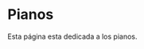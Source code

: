 # Pianos
Esta página esta dedicada a los pianos.
<html>
<title> Pianos.
<head>
<h1>  El piano es un instrumento de teclado de cuerdas. Antes que existiesen los instrumentos de clave existían instrumentos del renacimiento musical, de cuerda (harpa, salterio). Por último, un teclado se fijó a las cuerdas y el piano fue inventado en la manera que conocemos hoy día.
<body> Está compuesto por una caja de resonancia, a la que se ha agregado un teclado mediante el cual se percuten las cuerdas de acero con macillos forrados de fieltro, produciendo el sonido. Las vibraciones se transmiten a través de los puentes a la tabla armónica, que las amplifica. Está formado por un arpa cromática de cuerdas múltiples, accionada por un mecanismo de percusión indirecta, a la que se le han añadido apagadores. Fue inventado en torno al año 1700 por el paduano Bartolomeo Cristofori. Entre sus antecesores se encuentran instrumentos como la cítara, el monocordio, el dulcémele, el clavicordio y el clavecín. los más comunes son el piano de cola y el piano vertical o de pared. La afinación del piano es un factor primordial en la acústica del instrumento y se realiza modificando la tensión de las cuerdas de manera que estas vibren en las frecuencias adecuadas. La palabra piano deriva del nombre original en italiano del instrumento, pianoforte (piano: «suave» y forte: «fuerte»), asignado por su primer constructor, Bartolomeo Cristofori: clavicémbalo col piano e forte (literalmente «clavecín con [sonido] suave y fuerte»). Esto se refiere a la capacidad del piano para producir sonidos con diferentes intensidades, dependiendo del peso que se le aplica a las teclas. Esta característica lo diferenciaba de sus predecesores, que solo podían producir un único volumen.</p>
<img>"width:205px;height:208px;float:right;"https://www.tumblr.com/tagged/pianos
